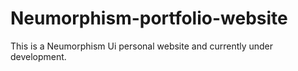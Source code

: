 # Neumorphism-portfolio-website
This is a Neumorphism Ui personal website and currently under development.
<img src="">
